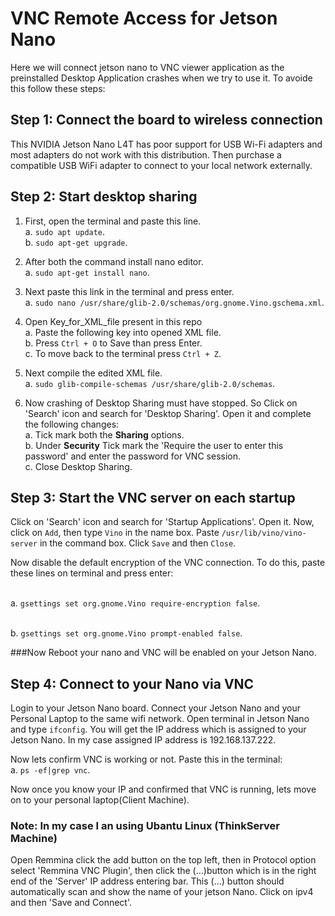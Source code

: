 # VNC Remote Access for Jetson Nano

Here we will connect jetson nano to VNC viewer application as the preinstalled Desktop Application crashes when we try to use it. To avoide this follow these steps:

## Step 1: Connect the board to wireless connection

This NVIDIA Jetson Nano L4T has poor support for USB Wi-Fi adapters and most adapters do not work with this distribution. Then purchase a compatible USB WiFi adapter to connect to your local network externally.

## Step 2: Start desktop sharing

1. First, open the terminal and paste this line.
<br>a. `sudo apt update`.
<br>b. `sudo apt-get upgrade`.

2. After both the command install nano editor.
<br>a. `sudo apt-get install nano`.

3. Next paste this link in the terminal and press enter.
<br>a. `sudo nano /usr/share/glib-2.0/schemas/org.gnome.Vino.gschema.xml`.

4. Open Key_for_XML_file present in this repo
<br>a. Paste the following key into opened XML file.
<br>b. Press `Ctrl + O` to Save than press Enter.
<br>c. To move back to the terminal press `Ctrl + Z`.

5. Next compile the edited XML file.
<br>a. `sudo glib-compile-schemas /usr/share/glib-2.0/schemas`.

6. Now crashing of Desktop Sharing must have stopped. So Click on 'Search' icon and search for 'Desktop Sharing'. Open it and complete the following changes:
<br>a. Tick mark both the <b>Sharing</b> options. 
<br>b. Under <b>Security</b> Tick mark the 'Require the user to enter this password' and enter the password for VNC session.
<br>c. Close Desktop Sharing.

## Step 3: Start the VNC server on each startup

Click on 'Search' icon and search for 'Startup Applications'. Open it. Now, click on `Add`, then type `Vino` in the name box. Paste `/usr/lib/vino/vino-server` in the command box. Click `Save` and then `Close`.

Now disable the default encryption of the VNC connection. To do this, paste these lines on 
terminal and press enter:

<br>a. `gsettings set org.gnome.Vino require-encryption false`.

<br>b. `gsettings set org.gnome.Vino prompt-enabled false`.

###Now Reboot your nano and VNC will be enabled on your Jetson Nano.

## Step 4: Connect to your Nano via VNC

Login to your Jetson Nano board. Connect your Jetson Nano and your Personal Laptop to the same wifi network. Open terminal in Jetson Nano and type `ifconfig`. You will get the IP address which is assigned to your Jetson Nano. In my case assigned IP address is 192.168.137.222.

Now lets confirm VNC is working or not. Paste this in the terminal:
<br>a. `ps -ef|grep vnc`.

Now once you know your IP and confirmed that VNC is running, lets move on to your personal laptop(Client Machine).

### Note: In my case I an using Ubantu Linux (ThinkServer Machine)

Open Remmina click the add button on the top left, then in Protocol option select 'Remmina VNC Plugin', then click the (…)button which is in the right end of the 'Server' IP address entering bar. This (…) button should automatically scan and show the name of your jetson Nano. Click on ipv4 and then 'Save and Connect'.


